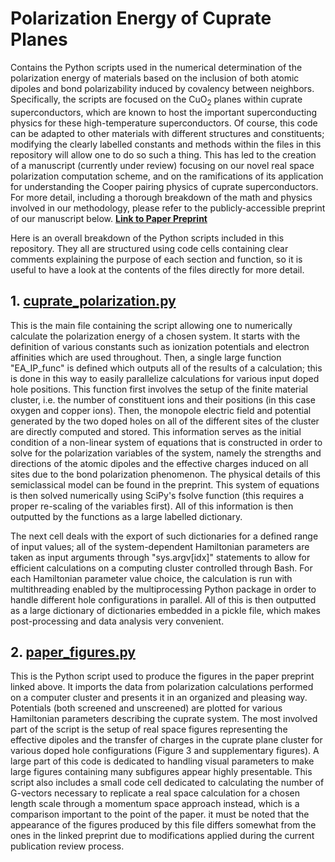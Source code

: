 # Polarization Energy of Cuprate Planes

Contains the Python scripts used in the numerical determination of the polarization energy of materials based on the inclusion of both atomic dipoles and bond polarizability induced by covalency between neighbors. Specifically, the scripts are focused on the CuO<sub>2</sub> planes within cuprate superconductors, which are known to host the important superconducting physics for these high-temperature superconductors. Of course, this code can be adapted to other materials with different structures and constituents; modifying the clearly labelled constants and methods within the files in this repository will allow one to do so such a thing. This has led to the creation of a manuscript (currently under review) focusing on our novel real space polarization computation scheme, and on the ramifications of its application for understanding the Cooper pairing physics of cuprate superconductors. For more detail, including a thorough breakdown of the math and physics involved in our methodology, please refer to the publicly-accessible preprint of our manuscript below. 
**[Link to Paper Preprint](https://arxiv.org/abs/2405.00787)**

Here is an overall breakdown of the Python scripts included in this repository. They all are structured using code cells containing clear comments explaining the purpose of each section and function, so it is useful to have a look at the contents of the files directly for more detail.

## 1. [cuprate_polarization.py](cuprate_polarization.py)

This is the main file containing the script allowing one to numerically calculate the polarization energy of a chosen system. It starts with the definition of various constants such as ionization potentials and electron affinities which are used throughout. Then, a single large function "EA_IP_func" is defined which outputs all of the results of a calculation; this is done in this way to easily parallelize calculations for various input doped hole positions. This function first involves the setup of the finite material cluster, i.e. the number of constituent ions and their positions (in this case oxygen and copper ions). Then, the monopole electric field and potential generated by the two doped holes on all of the different sites of the cluster are directly computed and stored. This information serves as the initial condition of a non-linear system of equations that is constructed in order to solve for the polarization variables of the system, namely the strengths and directions of the atomic dipoles and the effective charges induced on all sites due to the bond polarization phenomenon. The physical details of this semiclassical model can be found in the preprint. This system of equations is then solved numerically using SciPy's fsolve function (this requires a proper re-scaling of the variables first). All of this information is then outputted by the functions as a large labelled dictionary.

The next cell deals with the export of such dictionaries for a defined range of input values; all of the system-dependent Hamiltonian parameters are taken as input arguments through "sys.argv[idx]" statements to allow for efficient calculations on a computing cluster controlled through Bash. For each Hamiltonian parameter value choice, the calculation is run with multithreading enabled by the multiprocessing Python package in order to handle different hole configurations in parallel. All of this is then outputted as a large dictionary of dictionaries embedded in a pickle file, which makes post-processing and data analysis very convenient.

## 2. [paper_figures.py](paper_figures.py)

This is the Python script used to produce the figures in the paper preprint linked above. It imports the data from polarization calculations performed on a computer cluster and presents it in an organized and pleasing way. Potentials (both screened and unscreened) are plotted for various Hamiltonian parameters describing the cuprate system. The most involved part of the script is the setup of real space figures representing the effective dipoles and the transfer of charges in the cuprate plane cluster for various doped hole configurations (Figure 3 and supplementary figures). A large part of this code is dedicated to handling visual parameters to make large figures containing many subfigures appear highly presentable. This script also includes a small code cell dedicated to calculating the number of G-vectors necessary to replicate a real space calculation for a chosen length scale through a momentum space approach instead, which is a comparison important to the point of the paper. it must be noted that the appearance of the figures produced by this file differs somewhat from the ones in the linked preprint due to modifications applied during the current publication review process.
